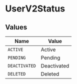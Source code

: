 # UserV2Status


## Values

| Name          | Value         |
| ------------- | ------------- |
| `ACTIVE`      | Active        |
| `PENDING`     | Pending       |
| `DEACTIVATED` | Deactivated   |
| `DELETED`     | Deleted       |